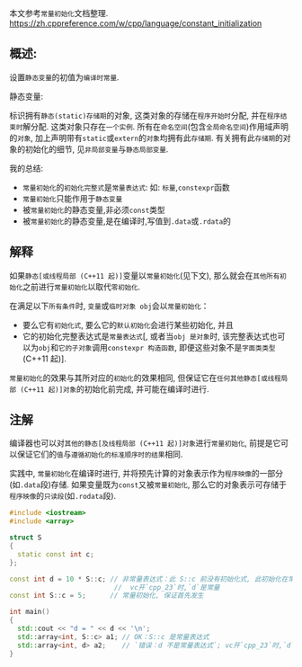 本文参考`常量初始化`文档整理.
https://zh.cppreference.com/w/cpp/language/constant_initialization

## 概述:

设置`静态变量`的初值为`编译时常量`.

静态变量:

标识拥有`静态(static)存储期`的对象, 这类对象的存储在`程序开始时`分配, 并在`程序结束时`解分配. 这类对象只存在`一个实例`. 所有在`命名空间`(包含`全局命名空间`)作用域声明的`对象`, 加上声明带有`static`或`extern`的`对象`均拥有此`存储期`. 有关拥有此`存储期`的对象的初始化的细节, 见`非局部变量`与`静态局部变量`.

我的总结:

- `常量初始化`的`初始化完整式`是`常量表达式`: 如: `标量`,`constexpr`函数
- `常量初始化`只能作用于`静态变量`
- 被`常量初始化`的静态变量,非必须`const`类型
- 被`常量初始化`的静态变量,是在编译时,写值到`.data`或`.rdata`的

## 解释

如果`静态[或线程局部 (C++11 起)]`变量以`常量初始化`(见下文), 那么就会在`其他所有初始化`之前进行`常量初始化`以取代`零初始化`.

在满足以下`所有条件`时, `变量`或`临时对象 obj`会以`常量初始化`：

- 要么它有`初始化式`, 要么它的`默认初始化`会进行某些初始化, 并且
- 它的初始化完整表达式是`常量表达式`[, 或者当`obj 是对象`时, 该完整表达式也可以为`obj`和`它的子对象`调用`constexpr 构造函数`, 即便这些对象不是`字面类类型` (C++11 起)].

`常量初始化`的效果与其所对应的`初始化`的效果相同, 但保证它在`任何其他静态[或线程局部 (C++11 起)]对象`的初始化前完成, 并可能在编译时进行.

## 注解

编译器也可以对`其他的静态[及线程局部 (C++11 起)]对象`进行`常量初始化`, 前提是它可以保证它们的`值`与`遵循初始化的标准顺序时的结果`相同.

实践中, `常量初始化`在编译时进行, 并将预先计算的对象表示作为`程序映像`的一部分(如`.data`段)存储. 如果变量既为`const`又被`常量初始化`, 那么它的对象表示可存储于`程序映像`的`只读段`(如`.rodata`段).

```c++
#include <iostream>
#include <array>

struct S
{
  static const int c;
};

const int d = 10 * S::c; // 非常量表达式：此 S::c 前没有初始化式, 此初始化在常量初始化之后发生
                          //  vc开`cpp_23`时,`d`是常量
const int S::c = 5;      // 常量初始化, 保证首先发生

int main()
{
  std::cout << "d = " << d << '\n';
  std::array<int, S::c> a1; // OK：S::c 是常量表达式
  std::array<int, d> a2;    // `错误：d 不是常量表达式`; vc开`cpp_23`时,`d`是常量
}
```

